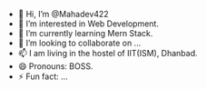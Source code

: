 - 👋 Hi, I’m @Mahadev422
- 👀 I’m interested in Web Development.
- 🌱 I’m currently learning Mern Stack.
- 💞️ I’m looking to collaborate on ...
- 📫 I am living in the hostel of IIT(ISM), Dhanbad.
- 😄 Pronouns: BOSS.
- ⚡ Fun fact: ...

<!---
Mahadev422/Mahadev422 is a ✨ special ✨ repository because its `README.md` (this file) appears on your GitHub profile.
You can click the Preview link to take a look at your changes.
--->
